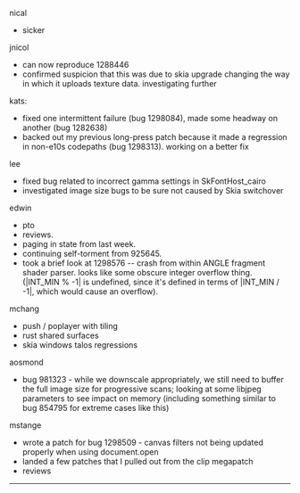 nical
* sicker



jnicol
* can now reproduce 1288446
* confirmed suspicion that this was due to skia upgrade changing the way in which it uploads texture data. investigating further



kats:
* fixed one intermittent failure (bug 1298084), made some headway on another (bug 1282638)
* backed out my previous long-press patch because it made a regression in non-e10s codepaths (bug 1298313). working on a better fix



lee
* fixed bug related to incorrect gamma settings in SkFontHost_cairo
* investigated image size bugs to be sure not caused by Skia switchover



edwin
* pto
* reviews.
* paging in state from last week.
* continuing self-torment from 925645.
* took a brief look at 1298576 -- crash from within ANGLE fragment shader parser. looks like some obscure integer overflow thing. (|INT_MIN % -1| is undefined, since it's defined in terms of |INT_MIN / -1|, which would cause an overflow).



mchang
* push / poplayer with tiling
* rust shared surfaces
* skia windows talos regressions



aosmond
* bug 981323 - while we downscale appropriately, we still need to buffer the full image size for progressive scans; looking at some libjpeg parameters to see impact on memory (including something similar to bug 854795 for extreme cases like this)



mstange
* wrote a patch for bug 1298509 - canvas filters not being updated properly when using document.open
* landed a few patches that I pulled out from the clip megapatch
* reviews



________________


